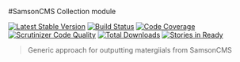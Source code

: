 #SamsonCMS Collection module  

[![Latest Stable Version](https://poser.pugx.org/samsoncms/collection/v/stable.svg)](https://packagist.org/packages/samsoncms/material)
[![Build Status](https://scrutinizer-ci.com/g/samsoncms/collection/badges/build.png?b=master)](https://scrutinizer-ci.com/g/samsoncms/collection/build-status/master)
[![Code Coverage](https://scrutinizer-ci.com/g/samsoncms/collection/badges/coverage.png?b=master)](https://scrutinizer-ci.com/g/samsoncms/collection/?branch=master)
[![Scrutinizer Code Quality](https://scrutinizer-ci.com/g/samsoncms/collection/badges/quality-score.png?b=master)](https://scrutinizer-ci.com/g/samsoncms/collection/?branch=master) 
[![Total Downloads](https://poser.pugx.org/samsoncms/collection/downloads.svg)](https://packagist.org/packages/samsoncms/material)
[![Stories in Ready](https://badge.waffle.io/samsoncms/material.png?label=ready&title=Ready)](https://waffle.io/samsoncms/material)

> Generic approach for outputting matergiials from SamsonCMS